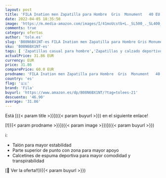 ```yaml
---
layout: post
title: 'FILA Ination men Zapatilla para Hombre  Gris  Monument   40 EU'
date: 2022-04-05 18:35:50
image: 'https://m.media-amazon.com/images/I/41moUcstb+L._SL500_._SL400_.jpg'
comments: true
category: ofertas
author: 'tole.es'
slug: 'B08N6BX1NT-es FILA Ination men Zapatilla para Hombre Gris Monument 40 EU'
sku: 'B08N6BX1NT-es'
tags: [ 'Zapatillas casual para hombre','Zapatillas y calzado deportivo para hombre','Zapatos','Zapatos para hombre','Zapatos y complementos','fila','zapatilla', ]
actualPrice: 31.86 EUR
currency: EUR
price: 31.86
comparePrice: 60.0 EUR
prodname: 'FILA Ination men Zapatilla para Hombre  Gris  Monument   40 EU'
country: 'es'
flag: '🇪🇸'
brand: 'Fila'
buyurl: 'https://www.amazon.es/dp/B08N6BX1NT/?tag=tolees-21'
descuento: '46.90'
average: '31.86'
---
```


Está [{{< param title >}}]({{< param buyurl >}}) en el siguiente enlace!

[![{{< param prodname >}}]({{< param image >}})]({{< param buyurl >}})

ℹ️:

- Talón para mayor estabilidad
- Parte superior de punto con zona para mayor apoyo
- Calcetines de espuma deportiva para mayor comodidad y transpirabilidad

[🛒 Ver la oferta!!]({{< param buyurl >}})
